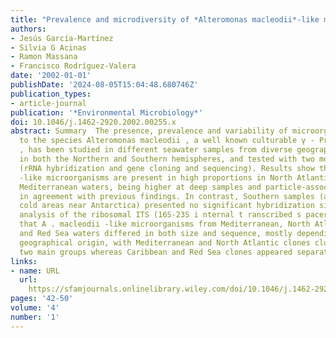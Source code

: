 ```yaml
---
title: "Prevalence and microdiversity of *Alteromonas macleodii*‐like microorganisms in different oceanic regions"
authors:
- Jesús García‐Martínez
- Silvia G Acinas
- Ramon Massana
- Francisco Rodríguez‐Valera
date: '2002-01-01'
publishDate: '2024-08-05T15:04:48.680746Z'
publication_types:
- article-journal
publication: '*Environmental Microbiology*'
doi: 10.1046/j.1462-2920.2002.00255.x
abstract: Summary  The presence, prevalence and variability of microorganisms related
  to the species Alteromonas macleodii , a well known culturable γ ‐ Proteobacterium
  , has been studied in different seawater samples from diverse geographical locations,
  in both the Northern and Southern hemispheres, and tested with two molecular techniques
  (rRNA hybridization and gene cloning and sequencing). Results show that A. macleodii
  ‐like microorganisms are present in high proportions in North Atlantic and, especially,
  Mediterranean waters, being higher at deep samples and particle‐associated fractions,
  in agreement with previous findings. In contrast, Southern samples (all from very
  cold areas near Antarctica) presented no significant hybridization signals. The
  analysis of the ribosomal ITS (16S‐23S i nternal t ranscribed s pacers) revealed
  that A . macleodii ‐like microorganisms from Mediterranean, North Atlantic, Caribbean
  and Red Sea waters differed in both size and sequence, mostly depending on their
  geographical origin, with Mediterranean and North Atlantic clones clustering into
  two main groups whereas Caribbean and Red Sea clones appeared separated.
links:
- name: URL
  url: 
    https://sfamjournals.onlinelibrary.wiley.com/doi/10.1046/j.1462-2920.2002.00255.x
pages: '42-50'
volume: '4'
number: '1'
---
```

